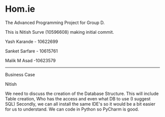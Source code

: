 # Hom.ie
The Advanced Programming Project for Group D.

This is Nitish Surve (10596608) making initial commit.

Yash Karande - 10622699

Sanket Sarfare - 10615761

Malik M Asad -10623579


-----------------------------------------------------------------

Business Case







Nitish

We need to discuss the creation of the Database Structure. 
This will include Table creation, Who has the access and even what DB to use (I suggest SQL)
Secondly, we can all install the same IDE's so it would be a bit easier for us to understand.
We can code in Python so PyCharm is good.
